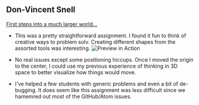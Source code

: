 ## Don-Vincent Snell

[First steps into a much larger world...](https://dvsnell.github.io/120-work/hw-4/)

* This was a pretty straightforward assignment.  I found it fun to think of creative ways to problem solv.  Creating different shapes from the assorted tools was interesting. ![Preview in Action](./images/htmlpreview.jpg)

* No real issues except some positioning hiccups.  Once I moved the origin to the center, I could use my previous experience of thinking in 3D space to better visualize how things would move.

* I've helped a few students with generic problems and even a bit of de-bugging.  It does seem like this assignment was less difficult since we hamemred out most of the GitHub/Atom issues.
